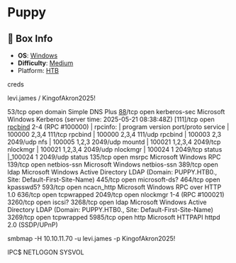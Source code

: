 # Puppy

## 📌 Box Info

- **OS**: [Windows](Windows)
- **Difficulty**: [Medium](Medium)
- Platform: [HTB](HTB)

creds

levi.james / KingofAkron2025!

53/tcp   open  domain        Simple DNS Plus
[88](Kerberos)/tcp   open  kerberos-sec  Microsoft Windows Kerberos (server time: 2025-05-21 08:38:48Z)
[111]/tcp  open  [rpcbind](RPC)     2-4 (RPC #100000)
| rpcinfo:
|   program version    port/proto  service
|   100000  2,3,4        111/tcp   rpcbind
|   100000  2,3,4        111/udp   rpcbind
|   100003  2,3         2049/udp   nfs
|   100005  1,2,3       2049/udp   mountd
|   100021  1,2,3,4     2049/tcp   nlockmgr
|   100021  1,2,3,4     2049/udp   nlockmgr
|   100024  1           2049/tcp   status
|_100024  1           2049/udp   status
135/tcp  open  msrpc         Microsoft Windows RPC
139/tcp  open  netbios-ssn   Microsoft Windows netbios-ssn
389/tcp  open  ldap          Microsoft Windows Active Directory LDAP (Domain: PUPPY.HTB0., Site: Default-First-Site-Name)
445/tcp  open  microsoft-ds?
464/tcp  open  kpasswd5?
593/tcp  open  ncacn_http    Microsoft Windows RPC over HTTP 1.0
636/tcp  open  tcpwrapped
2049/tcp open  nlockmgr      1-4 (RPC #100021)
3260/tcp open  iscsi?
3268/tcp open  ldap          Microsoft Windows Active Directory LDAP (Domain: PUPPY.HTB0., Site: Default-First-Site-Name)
3269/tcp open  tcpwrapped
5985/tcp open  http          Microsoft HTTPAPI httpd 2.0 (SSDP/UPnP)


smbmap -H 10.10.11.70 -u levi.james -p KingofAkron2025!

IPC$
NETLOGON
SYSVOL